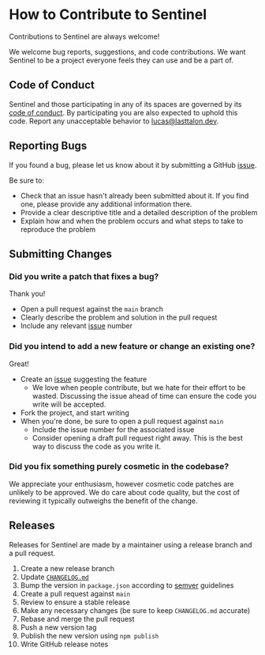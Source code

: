 # How to Contribute to Sentinel

Contributions to Sentinel are always welcome!

We welcome bug reports, suggestions, and code contributions. We want Sentinel
to be a project everyone feels they can use and be a part of.

## Code of Conduct

Sentinel and those participating in any of its spaces are governed by its [code
of conduct]. By participating you are also expected to uphold this code. Report
any unacceptable behavior to [lucas@lasttalon.dev].

[code of conduct]: CODE_OF_CONDUCT.md
[lucas@lasttalon.dev]: mailto:lucas@lasttalon.dev

## Reporting Bugs

If you found a bug, please let us know about it by submitting a GitHub [issue].

Be sure to:

- Check that an issue hasn't already been submitted about it. If you find one,
  please provide any additional information there.
- Provide a clear descriptive title and a detailed description of the problem
- Explain how and when the problem occurs and what steps to take to reproduce
  the problem

## Submitting Changes

### Did you write a patch that fixes a bug?

Thank you!

- Open a pull request against the `main` branch
- Clearly describe the problem and solution in the pull request
- Include any relevant [issue] number

### Did you intend to add a new feature or change an existing one?

Great!

- Create an [issue] suggesting the feature
  - We love when people contribute, but we hate for their effort to be wasted.
    Discussing the issue ahead of time can ensure the code you write will be
    accepted.
- Fork the project, and start writing
- When you're done, be sure to open a pull request against `main`
  - Include the issue number for the associated issue
  - Consider opening a draft pull request right away. This is the best way to
    discuss the code as you write it.

### Did you fix something purely cosmetic in the codebase?

We appreciate your enthusiasm, however cosmetic code patches are unlikely to be
approved. We do care about code quality, but the cost of reviewing it typically
outweighs the benefit of the change.

## Releases

Releases for Sentinel are made by a maintainer using a release branch and a
pull request.

1. Create a new release branch
2. Update [`CHANGELOG.md`](CHANGELOG.md)
3. Bump the version in `package.json` according to [semver] guidelines
4. Create a pull request against `main`
5. Review to ensure a stable release
6. Make any necessary changes (be sure to keep `CHANGELOG.md` accurate)
7. Rebase and merge the pull request
8. Push a new version tag
9. Publish the new version using `npm publish`
10. Write GitHub release notes

[semver]: https://semver.org/
[issue]: https://github.com/LastTalon/sentinel/issues
